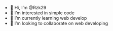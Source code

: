 - 👋 Hi, I’m @Rzk29
- 👀 I’m interested in simple code
- 🌱 I’m currently learning web develop
- 💞️ I’m looking to collaborate on web developing

<!---
Rzk29/Rzk29 is a ✨ special ✨ repository because its `README.md` (this file) appears on your GitHub profile.
You can click the Preview link to take a look at your changes.
--->
